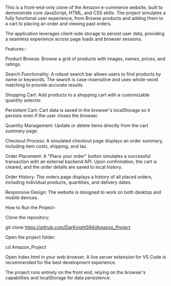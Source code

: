 This is a front-end-only clone of the Amazon e-commerce website, built to demonstrate core JavaScript, HTML, and CSS skills. The project simulates a fully functional user experience, from Browse products and adding them to a cart to placing an order and viewing past orders.

The application leverages client-side storage to persist user data, providing a seamless experience across page loads and browser sessions.

Features:-

Product Browse: Browse a grid of products with images, names, prices, and ratings.

Search Functionality: A robust search bar allows users to find products by name or keywords. The search is case-insensitive and uses whole-word matching to provide accurate results.

Shopping Cart: Add products to a shopping cart with a customizable quantity selector.

Persistent Cart: Cart data is saved in the browser's localStorage so it persists even if the user closes the browser.

Quantity Management: Update or delete items directly from the cart summary page.

Checkout Process: A simulated checkout page displays an order summary, including item costs, shipping, and tax.

Order Placement: A "Place your order" button simulates a successful transaction with an external backend API. Upon confirmation, the cart is cleared, and the order details are saved to local history.

Order History: The orders page displays a history of all placed orders, including individual products, quantities, and delivery dates.

Responsive Design: The website is designed to work on both desktop and mobile devices.

How to Run the Project-

Clone the repository:

git clone https://github.com/DarKnight594/Amazon_Project

Open the project folder:

cd Amazon_Project

Open index.html in your web browser. A live server extension for VS Code is recommended for the best development experience.

The project runs entirely on the front end, relying on the browser's capabilities and localStorage for data persistence.
